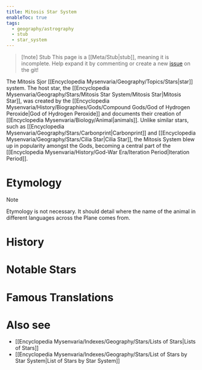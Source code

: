 ```yaml
---
title: Mitosis Star System
enableToc: true
tags:
  - geography/astrography
  - stub
  - star_system
---
```


> [!note] Stub
> This page is a [[Meta/Stub|stub]], meaning it is incomplete. Help expand it by commenting or create a new [issue](https://github.com/RagtimeGal/quartz--encyclopedia-mysenvaria/issues/new/choose) on the git!


The Mitosis S[](Meta/Stubs.md)jor [[Encyclopedia Mysenvaria/Geography/Topics/Stars|star]] system. The host star, the [[Encyclopedia Mysenvaria/Geography/Stars/Mitosis Star System/Mitosis Star|Mitosis Star]], was created by the [[Encyclopedia Mysenvaria/History/Biographies/Gods/Compound Gods/God of Hydrogen Peroxide|God of Hydrogen Peroxide]] and documents their creation of [[Encyclopedia Mysenvaria/Biology/Animal|animals]]. Unlike similar stars, such as [[Encyclopedia Mysenvaria/Geography/Stars/Carbonprint|Carbonprint]] and [[Encyclopedia Mysenvaria/Geography/Stars/Cilia Star|Cilia Star]], the Mitosis System blew up in popularity amongst the Gods, becoming a central part of the [[Encyclopedia Mysenvaria/History/God-War Era/Iteration Period|Iteration Period]]. 
# Etymology

> [!note]
> Etymology is not necessary. It should detail where the name of the animal in different languages across the Plane comes from.
# History

# Notable Stars

# Famous Translations

# Also see
- [[Encyclopedia Mysenvaria/Indexes/Geography/Stars/Lists of Stars|Lists of Stars]]
- [[Encyclopedia Mysenvaria/Indexes/Geography/Stars/List of Stars by Star System|List of Stars by Star System]]
